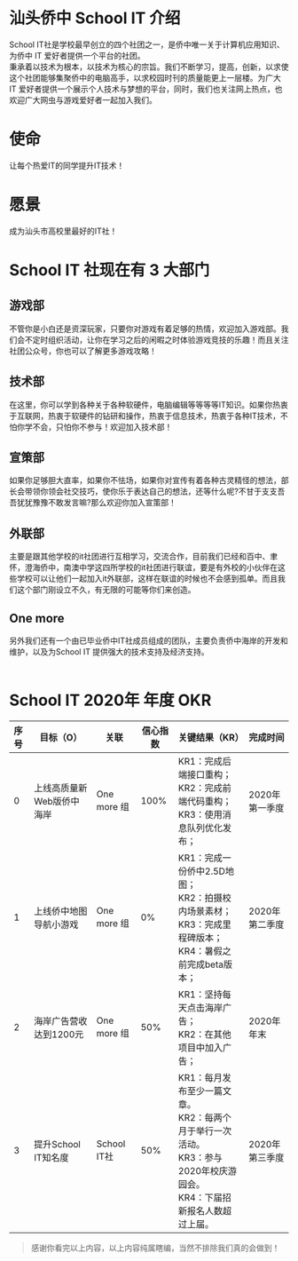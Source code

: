 # 汕头侨中 School IT 介绍  

<div class="book-tip">
School IT社是学校最早创立的四个社团之一，是侨中唯一关于计算机应用知识、为侨中 IT 爱好者提供一个平台的社团。
</div>
<div class="book-tip">
秉承着以技术为根本，以技术为核心的宗旨。我们不断学习，提高，创新，以求使这个社团能够集聚侨中的电脑高手，以求校园时刊的质量能更上一层楼。为广大 IT 爱好者提供一个展示个人技术与梦想的平台，同时，我们也关注网上热点，也欢迎广大网虫与游戏爱好者一起加入我们。
</div>



# 使命  

<div class="book-warning">
    让每个热爱IT的同学提升IT技术！
</div>

# 愿景

<div class="book-warning">
    成为汕头市高校里最好的IT社！
</div>


# School IT 社现在有 3 大部门  

## 游戏部  
<div class="book-danger">
    不管你是小白还是资深玩家，只要你对游戏有着足够的热情，欢迎加入游戏部。我们会不定时组织活动，让你在学习之后的闲暇之时体验游戏竞技的乐趣！而且关注社团公众号，你也可以了解更多游戏攻略！  
</div>  

## 技术部  
<div class="book-danger">
    在这里，你可以学到各种关于各种软硬件，电脑编辑等等等等IT知识。如果你热衷于互联网，热衷于软硬件的钻研和操作，热衷于信息技术，热衷于各种IT技术，不怕你学不会，只怕你不参与！欢迎加入技术部！  
</div>  

## 宣策部  
<div class="book-danger">
    如果你足够胆大直率，如果你不怯场，如果你对宣传有着各种古灵精怪的想法，部长会带领你领会社交技巧，使你乐于表达自己的想法，还等什么呢?不甘于支支吾吾犹犹豫豫不敢发言嘛?那么欢迎你加入宣策部！
</div>  

## 外联部  
<div class="book-danger">
    主要是跟其他学校的it社团进行互相学习，交流合作，目前我们已经和百中、聿怀，澄海侨中，南澳中学这四所学校的it社团进行联谊，要是有外校的小伙伴在这些学校可以让他们一起加入it外联部，这样在联谊的时候也不会感到孤单。而且我们这个部门刚设立不久，有无限的可能等你们来创造。
</div>  

## One more
<div class="book-danger">
    另外我们还有一个由已毕业侨中IT社成员组成的团队，主要负责侨中海岸的开发和维护，以及为School IT 提供强大的技术支持及经济支持。  
</div>
<br />

# School IT 2020年 年度 OKR  

| 序号 | 目标（O） | 关联 | 信心指数 | 关键结果（KR） | 完成时间 |
| :--- | ---- | ---- | ---- | ---- | ---- |
| 0 | 上线高质量新Web版侨中海岸 | One more 组 | 100% | KR1：完成后端接口重构；<br />KR2：完成前端代码重构；<br />KR3：使用消息队列优化发布； | 2020年第一季度 |
| 1 | 上线侨中地图导航小游戏 | One more 组 | 0% | KR1：完成一份侨中2.5D地图；<br />KR2：拍摄校内场景素材；<br />KR3：完成里程碑版本；<br />KR4：暑假之前完成beta版本； | 2020年第二季度 |
| 2 | 海岸广告营收达到1200元 | One more 组 | 50% | KR1：坚持每天点击海岸广告；<br />KR2：在其他项目中加入广告； | 2020年年末 |
| 3 | 提升School IT知名度 | School IT社 | 50% | KR1：每月发布至少一篇文章。<br />KR2：每两个月于举行一次活动。<br />KR3：参与2020年校庆游园会。<br />KR4：下届招新报名人数超过上届。 | 2020年第三季度 |


> 感谢你看完以上内容，以上内容纯属瞎编，当然不排除我们真的会做到！

